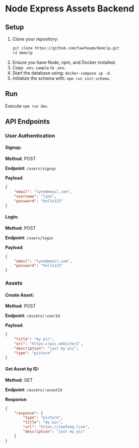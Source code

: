 
# Node Express Assets Backend

## Setup

1. Clone your repository:
   ```bash
   git clone https://github.com/tawfeeqm/demclp.git
   cd demclp
   ```
2. Ensure you have Node, npm, and Docker installed.
3. Copy `.env.sample` to `.env`.
4. Start the database using: `docker-compose up -d`.
5. Initialize the schema with: `npm run init-schema`.

## Run

Execute `npm run dev`.

## API Endpoints

### User Authentication

#### Signup:
**Method**: POST

**Endpoint**: `/users/signup`

**Payload**:
```json
{
    "email": "lynn@email.com",
    "username": "lynn",
    "password": "hello123"
}
```

#### Login:
**Method**: POST

**Endpoint**: `/users/login`

**Payload**:
```json
{
    "email": "lynn@email.com",
    "password": "hello123"
}
```

### Assets

#### Create Asset:
**Method**: POST

**Endpoint**: `/assets/:userId`

**Payload**:
```json
{
    "title": "my pic",
    "url": "https://pic.website/1",
    "description": "just my pic",
    "type": "picture"
}
```

#### Get Asset by ID:
**Method**: GET

**Endpoint**: `/assets/:assetId`

**Response**:
```json
{
    "response": {
        "type": "picture",
        "title": "my pic",
        "url": "https://tawfeeq.live",
        "description": "just my pic"
    }
}
```

